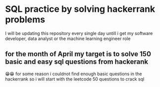 # SQL practice by solving hackerrank problems
I will be updating this repository every single day untill i get my software developer, data analyst or the machine learning engineer role

## for the month of April my target is to solve 150 basic and easy sql questions from hackerank
😁😁 for some reason i couldnot find enough basic questions in the hackerrank so i will start with the leetcode 50 questions to crack sql

